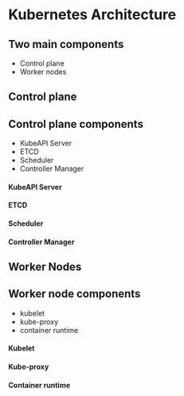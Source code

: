 # Kubernetes Architecture

## Two main components
- Control plane
- Worker nodes

## Control plane

## Control plane components
- KubeAPI Server
- ETCD
- Scheduler
- Controller Manager

#### KubeAPI Server

#### ETCD

#### Scheduler

#### Controller Manager

## Worker Nodes

## Worker node components
- kubelet
- kube-proxy
- container runtime

#### Kubelet

#### Kube-proxy

#### Container runtime

